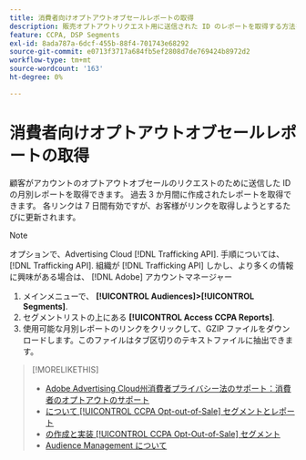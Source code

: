 ```yaml
---
title: 消費者向けオプトアウトオブセールレポートの取得
description: 販売オプトアウトリクエスト用に送信された ID のレポートを取得する方法を説明します。
feature: CCPA, DSP Segments
exl-id: 8ada787a-6dcf-455b-88f4-701743e68292
source-git-commit: e0713f3717a684fb5ef2808d7de769424b8972d2
workflow-type: tm+mt
source-wordcount: '163'
ht-degree: 0%

---
```


# 消費者向けオプトアウトオブセールレポートの取得

顧客がアカウントのオプトアウトオブセールのリクエストのために送信した ID の月別レポートを取得できます。 過去 3 か月間に作成されたレポートを取得できます。 各リンクは 7 日間有効ですが、お客様がリンクを取得しようとするたびに更新されます。

>[!NOTE]
>
>オプションで、Advertising Cloud [!DNL Trafficking API]. 手順については、 [!DNL Trafficking API]. 組織が [!DNL Trafficking API] しかし、より多くの情報に興味がある場合は、 [!DNL Adobe] アカウントマネージャー

1. メインメニューで、 **[!UICONTROL Audiences]>[!UICONTROL Segments]**.
1. セグメントリストの上にある **[!UICONTROL Access CCPA Reports]**.
1. 使用可能な月別レポートのリンクをクリックして、GZIP ファイルをダウンロードします。このファイルはタブ区切りのテキストファイルに抽出できます。

>[!MORELIKETHIS]
>
>* [Adobe Advertising Cloud州消費者プライバシー法のサポート：消費者のオプトアウトのサポート](https://experienceleague.adobe.com/docs/advertising-cloud/privacy/ad-cloud-ccpa-opt-out-of-sale.html)
>* [について [!UICONTROL CCPA Opt-out-of-Sale] セグメントとレポート](ccpa-opt-out-about.md)
>* [の作成と実装 [!UICONTROL CCPA Opt-Out-of-Sale] セグメント](ccpa-opt-out-segment-create.md)
>* [Audience Management について](audience-about.md)

